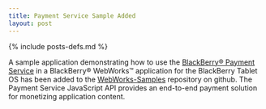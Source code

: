```yaml
---
title: Payment Service Sample Added
layout: post
---
```

{% include posts-defs.md %}

A sample application demonstrating how to use the [BlackBerry&reg; Payment Service](http://supportforums.blackberry.com/t5/Web-and-WebWorks-Development/Sample-App-BlackBerry-WebWorks-Payment-Service/ta-p/1193335) in a BlackBerry&reg; WebWorks&trade; application for the BlackBerry Tablet OS
has been added to the [WebWorks-Samples](https://github.com/blackberry/WebWorks-Samples/tree/master/payment) repository on github. The Payment Service JavaScript API provides an end-to-end payment solution for monetizing application content.